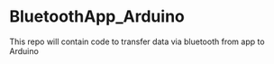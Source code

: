 # BluetoothApp_Arduino
This repo will contain code to transfer data via bluetooth from app to Arduino
